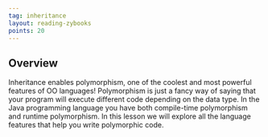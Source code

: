 ```yaml
---
tag: inheritance
layout: reading-zybooks
points: 20
---
```


## Overview

Inheritance enables polymorphism, one of the coolest and most powerful features of OO languages!
Polymorphism is just a fancy way of saying that your program will execute different code depending
on the data type. In the Java programming language you have both compile-time polymorphism and
runtime polymorphism. In this lesson we will explore all the language features that help you write
polymorphic code.
